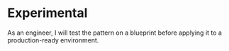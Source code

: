 # Experimental

As an engineer, I will test the pattern on a blueprint before applying it to a production-ready environment.
